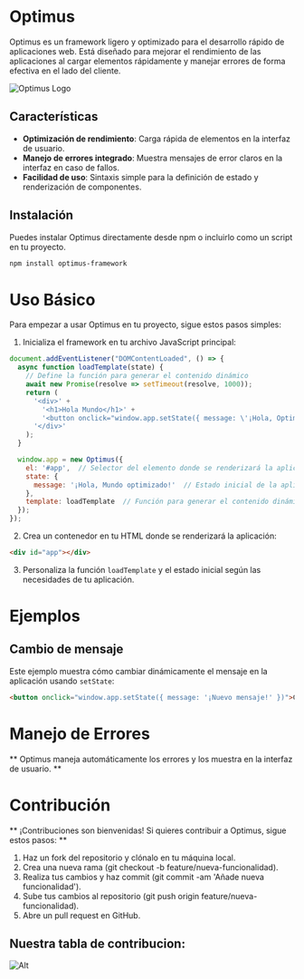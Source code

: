 # Optimus

Optimus es un framework ligero y optimizado para el desarrollo rápido de aplicaciones web. Está diseñado para mejorar el rendimiento de las aplicaciones al cargar elementos rápidamente y manejar errores de forma efectiva en el lado del cliente.

![Optimus Logo](https://example.com/optimus-logo.png)

## Características

- **Optimización de rendimiento**: Carga rápida de elementos en la interfaz de usuario.
- **Manejo de errores integrado**: Muestra mensajes de error claros en la interfaz en caso de fallos.
- **Facilidad de uso**: Sintaxis simple para la definición de estado y renderización de componentes.

## Instalación

Puedes instalar Optimus directamente desde npm o incluirlo como un script en tu proyecto.

```bash
npm install optimus-framework
```

# Uso Básico
Para empezar a usar Optimus en tu proyecto, sigue estos pasos simples:

1. Inicializa el framework en tu archivo JavaScript principal:
```js
document.addEventListener("DOMContentLoaded", () => {
  async function loadTemplate(state) {
    // Define la función para generar el contenido dinámico
    await new Promise(resolve => setTimeout(resolve, 1000));
    return (
      '<div>' +
        '<h1>Hola Mundo</h1>' +
        '<button onclick="window.app.setState({ message: \'¡Hola, Optimus!\' })">Cambiar mensaje</button>' +
      '</div>'
    );
  }

  window.app = new Optimus({
    el: '#app',  // Selector del elemento donde se renderizará la aplicación
    state: {
      message: '¡Hola, Mundo optimizado!'  // Estado inicial de la aplicación
    },
    template: loadTemplate  // Función para generar el contenido dinámico
  });
});
```

2. Crea un contenedor en tu HTML donde se renderizará la aplicación:
```html
<div id="app"></div>
```

3. Personaliza la función `loadTemplate` y el estado inicial según las necesidades de tu aplicación.

# Ejemplos

## Cambio de mensaje
Este ejemplo muestra cómo cambiar dinámicamente el mensaje en la aplicación usando `setState`:
```html
<button onclick="window.app.setState({ message: '¡Nuevo mensaje!' })">Cambiar mensaje</button>
```

# Manejo de Errores
** Optimus maneja automáticamente los errores y los muestra en la interfaz de usuario. **

# Contribución
** ¡Contribuciones son bienvenidas! Si quieres contribuir a Optimus, sigue estos pasos: **

1. Haz un fork del repositorio y clónalo en tu máquina local.
2. Crea una nueva rama (git checkout -b feature/nueva-funcionalidad).
3. Realiza tus cambios y haz commit (git commit -am 'Añade nueva funcionalidad').
4. Sube tus cambios al repositorio (git push origin feature/nueva-funcionalidad).
5. Abre un pull request en GitHub.

## Nuestra tabla de contribucion:
![Alt](https://repobeats.axiom.co/api/embed/0a2b986977a12c59db1e422646f9599605bcd3c8.svg "Repobeats analytics image")